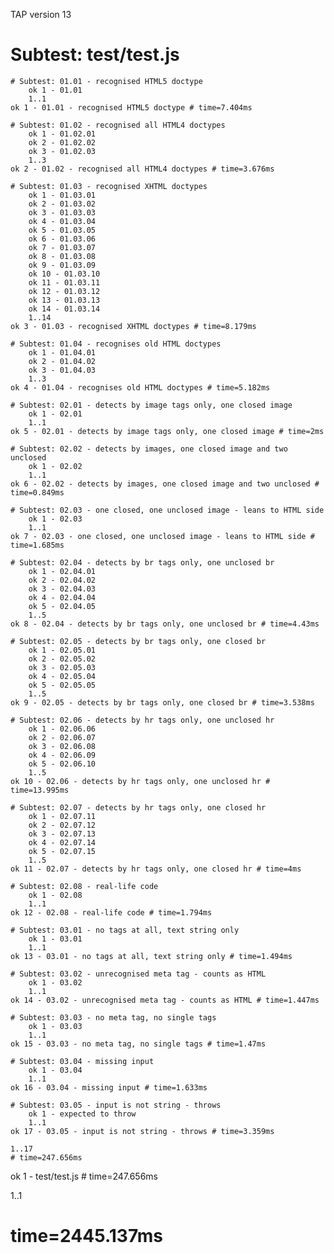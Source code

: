 TAP version 13
# Subtest: test/test.js
    # Subtest: 01.01 - recognised HTML5 doctype
        ok 1 - 01.01
        1..1
    ok 1 - 01.01 - recognised HTML5 doctype # time=7.404ms
    
    # Subtest: 01.02 - recognised all HTML4 doctypes
        ok 1 - 01.02.01
        ok 2 - 01.02.02
        ok 3 - 01.02.03
        1..3
    ok 2 - 01.02 - recognised all HTML4 doctypes # time=3.676ms
    
    # Subtest: 01.03 - recognised XHTML doctypes
        ok 1 - 01.03.01
        ok 2 - 01.03.02
        ok 3 - 01.03.03
        ok 4 - 01.03.04
        ok 5 - 01.03.05
        ok 6 - 01.03.06
        ok 7 - 01.03.07
        ok 8 - 01.03.08
        ok 9 - 01.03.09
        ok 10 - 01.03.10
        ok 11 - 01.03.11
        ok 12 - 01.03.12
        ok 13 - 01.03.13
        ok 14 - 01.03.14
        1..14
    ok 3 - 01.03 - recognised XHTML doctypes # time=8.179ms
    
    # Subtest: 01.04 - recognises old HTML doctypes
        ok 1 - 01.04.01
        ok 2 - 01.04.02
        ok 3 - 01.04.03
        1..3
    ok 4 - 01.04 - recognises old HTML doctypes # time=5.182ms
    
    # Subtest: 02.01 - detects by image tags only, one closed image
        ok 1 - 02.01
        1..1
    ok 5 - 02.01 - detects by image tags only, one closed image # time=2ms
    
    # Subtest: 02.02 - detects by images, one closed image and two unclosed
        ok 1 - 02.02
        1..1
    ok 6 - 02.02 - detects by images, one closed image and two unclosed # time=0.849ms
    
    # Subtest: 02.03 - one closed, one unclosed image - leans to HTML side
        ok 1 - 02.03
        1..1
    ok 7 - 02.03 - one closed, one unclosed image - leans to HTML side # time=1.685ms
    
    # Subtest: 02.04 - detects by br tags only, one unclosed br
        ok 1 - 02.04.01
        ok 2 - 02.04.02
        ok 3 - 02.04.03
        ok 4 - 02.04.04
        ok 5 - 02.04.05
        1..5
    ok 8 - 02.04 - detects by br tags only, one unclosed br # time=4.43ms
    
    # Subtest: 02.05 - detects by br tags only, one closed br
        ok 1 - 02.05.01
        ok 2 - 02.05.02
        ok 3 - 02.05.03
        ok 4 - 02.05.04
        ok 5 - 02.05.05
        1..5
    ok 9 - 02.05 - detects by br tags only, one closed br # time=3.538ms
    
    # Subtest: 02.06 - detects by hr tags only, one unclosed hr
        ok 1 - 02.06.06
        ok 2 - 02.06.07
        ok 3 - 02.06.08
        ok 4 - 02.06.09
        ok 5 - 02.06.10
        1..5
    ok 10 - 02.06 - detects by hr tags only, one unclosed hr # time=13.995ms
    
    # Subtest: 02.07 - detects by hr tags only, one closed hr
        ok 1 - 02.07.11
        ok 2 - 02.07.12
        ok 3 - 02.07.13
        ok 4 - 02.07.14
        ok 5 - 02.07.15
        1..5
    ok 11 - 02.07 - detects by hr tags only, one closed hr # time=4ms
    
    # Subtest: 02.08 - real-life code
        ok 1 - 02.08
        1..1
    ok 12 - 02.08 - real-life code # time=1.794ms
    
    # Subtest: 03.01 - no tags at all, text string only
        ok 1 - 03.01
        1..1
    ok 13 - 03.01 - no tags at all, text string only # time=1.494ms
    
    # Subtest: 03.02 - unrecognised meta tag - counts as HTML
        ok 1 - 03.02
        1..1
    ok 14 - 03.02 - unrecognised meta tag - counts as HTML # time=1.447ms
    
    # Subtest: 03.03 - no meta tag, no single tags
        ok 1 - 03.03
        1..1
    ok 15 - 03.03 - no meta tag, no single tags # time=1.47ms
    
    # Subtest: 03.04 - missing input
        ok 1 - 03.04
        1..1
    ok 16 - 03.04 - missing input # time=1.633ms
    
    # Subtest: 03.05 - input is not string - throws
        ok 1 - expected to throw
        1..1
    ok 17 - 03.05 - input is not string - throws # time=3.359ms
    
    1..17
    # time=247.656ms
ok 1 - test/test.js # time=247.656ms

1..1
# time=2445.137ms
